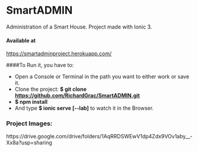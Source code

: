 # SmartADMIN
Administration of a Smart House.
Project made with Ionic 3.

#### Available at 
https://smartadminproject.herokuapp.com/ 

####To Run it, you have to:

  * Open a Console or Terminal in the path you want to either work or save it.
  * Clone the project: <b>$ git clone https://github.com/RichardGrac/SmartADMIN.git</b>
  * <b>$ npm install</b>
  * And type <b>$ ionic serve [--lab]</b> to watch it in the Browser.

<h3>Project Images: </h3> https://drive.google.com/drive/folders/1AqRRDSWEwV1dp4Zdx9VOv1aby__-Xx8a?usp=sharing

